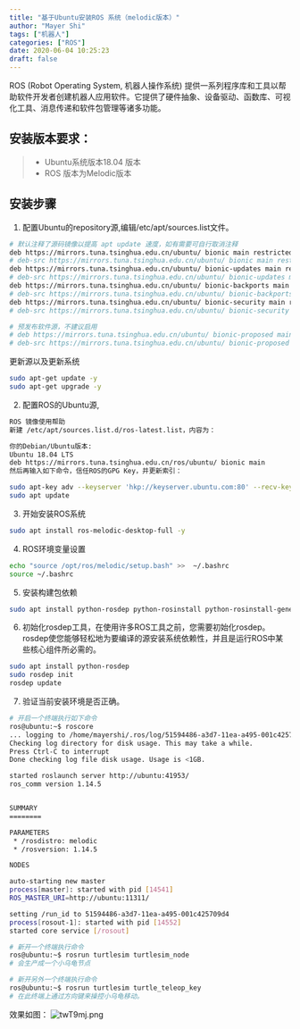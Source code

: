 ```yaml
---
title: "基于Ubuntu安装ROS 系统（melodic版本）"
author: "Mayer Shi"
tags: ["机器人"]
categories: ["ROS"]
date: 2020-06-04 10:25:23
draft: false
---
```

ROS (Robot Operating System, 机器人操作系统) 提供一系列程序库和工具以帮助软件开发者创建机器人应用软件。它提供了硬件抽象、设备驱动、函数库、可视化工具、消息传递和软件包管理等诸多功能。
<!--more-->


## 安装版本要求：
> * Ubuntu系统版本18.04 版本
> * ROS 版本为Melodic版本

## 安装步骤
1. 配置Ubuntu的repository源,编辑/etc/apt/sources.list文件。

```bash
# 默认注释了源码镜像以提高 apt update 速度，如有需要可自行取消注释
deb https://mirrors.tuna.tsinghua.edu.cn/ubuntu/ bionic main restricted universe multiverse
# deb-src https://mirrors.tuna.tsinghua.edu.cn/ubuntu/ bionic main restricted universe multiverse
deb https://mirrors.tuna.tsinghua.edu.cn/ubuntu/ bionic-updates main restricted universe multiverse
# deb-src https://mirrors.tuna.tsinghua.edu.cn/ubuntu/ bionic-updates main restricted universe multiverse
deb https://mirrors.tuna.tsinghua.edu.cn/ubuntu/ bionic-backports main restricted universe multiverse
# deb-src https://mirrors.tuna.tsinghua.edu.cn/ubuntu/ bionic-backports main restricted universe multiverse
deb https://mirrors.tuna.tsinghua.edu.cn/ubuntu/ bionic-security main restricted universe multiverse
# deb-src https://mirrors.tuna.tsinghua.edu.cn/ubuntu/ bionic-security main restricted universe multiverse

# 预发布软件源，不建议启用
# deb https://mirrors.tuna.tsinghua.edu.cn/ubuntu/ bionic-proposed main restricted universe multiverse
# deb-src https://mirrors.tuna.tsinghua.edu.cn/ubuntu/ bionic-proposed main restricted universe multiverse
```
更新源以及更新系统

```bash
sudo apt-get update -y
sudo apt-get upgrade -y 
```

2. 配置ROS的Ubuntu源,
```bash
ROS 镜像使用帮助
新建 /etc/apt/sources.list.d/ros-latest.list，内容为：

你的Debian/Ubuntu版本: 
Ubuntu 18.04 LTS
deb https://mirrors.tuna.tsinghua.edu.cn/ros/ubuntu/ bionic main
然后再输入如下命令，信任ROS的GPG Key，并更新索引：

sudo apt-key adv --keyserver 'hkp://keyserver.ubuntu.com:80' --recv-key C1CF6E31E6BADE8868B172B4F42ED6FBAB17C654
sudo apt update
```

3. 开始安装ROS系统
```bash
sudo apt install ros-melodic-desktop-full -y
```

4. ROS环境变量设置
```bash
echo "source /opt/ros/melodic/setup.bash" >>  ~/.bashrc
source ~/.bashrc
```

5. 安装构建包依赖
```bash
sudo apt install python-rosdep python-rosinstall python-rosinstall-generator python-wstool build-essential
```

6. 初始化rosdep工具，在使用许多ROS工具之前，您需要初始化rosdep。rosdep使您能够轻松地为要编译的源安装系统依赖性，并且是运行ROS中某些核心组件所必需的。
```bash
sudo apt install python-rosdep
sudo rosdep init
rosdep update
```

7. 验证当前安装环境是否正确。
```bash
# 开启一个终端执行如下命令
ros@ubuntu:~$ roscore
... logging to /home/mayershi/.ros/log/51594486-a3d7-11ea-a495-001c425709d4/roslaunch-ubuntu-14528.log
Checking log directory for disk usage. This may take a while.
Press Ctrl-C to interrupt
Done checking log file disk usage. Usage is <1GB.

started roslaunch server http://ubuntu:41953/
ros_comm version 1.14.5


SUMMARY
========

PARAMETERS
 * /rosdistro: melodic
 * /rosversion: 1.14.5

NODES

auto-starting new master
process[master]: started with pid [14541]
ROS_MASTER_URI=http://ubuntu:11311/

setting /run_id to 51594486-a3d7-11ea-a495-001c425709d4
process[rosout-1]: started with pid [14552]
started core service [/rosout]

# 新开一个终端执行命令
ros@ubuntu:~$ rosrun turtlesim turtlesim_node
# 会生产成一个小乌龟节点

# 新开另外一个终端执行命令
ros@ubuntu:~$ rosrun turtlesim turtle_teleop_key
# 在此终端上通过方向键来操控小乌龟移动。
```

效果如图：
![twT9mj.png](https://s1.ax1x.com/2020/06/04/twT9mj.png)
